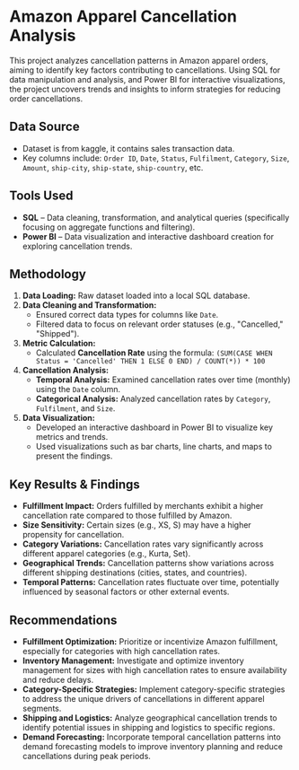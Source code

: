 #  Amazon Apparel Cancellation Analysis

This project analyzes cancellation patterns in Amazon apparel orders, aiming to identify key factors contributing to cancellations. Using SQL for data manipulation and analysis, and Power BI for interactive visualizations, the project uncovers trends and insights to inform strategies for reducing order cancellations.



## Data Source

-   Dataset is from kaggle, it contains sales transaction data.
-   Key columns include: `Order ID`, `Date`, `Status`, `Fulfilment`, `Category`, `Size`, `Amount`, `ship-city`, `ship-state`, `ship-country`, etc.



##  Tools Used

-   **SQL** – Data cleaning, transformation, and analytical queries (specifically focusing on aggregate functions and filtering).
-   **Power BI** – Data visualization and interactive dashboard creation for exploring cancellation trends.



## Methodology

1.  **Data Loading:** Raw dataset loaded into a local SQL database.
2.  **Data Cleaning and Transformation:**
    -   Ensured correct data types for columns like `Date`.
    -   Filtered data to focus on relevant order statuses (e.g., "Cancelled," "Shipped").
3.  **Metric Calculation:**
    -   Calculated **Cancellation Rate** using the formula: `(SUM(CASE WHEN Status = 'Cancelled' THEN 1 ELSE 0 END) / COUNT(*)) * 100`
4.  **Cancellation Analysis:**
    -   **Temporal Analysis:** Examined cancellation rates over time (monthly) using the `Date` column.
    -   **Categorical Analysis:** Analyzed cancellation rates by `Category`, `Fulfilment`, and `Size`.
5.  **Data Visualization:**
    -   Developed an interactive dashboard in Power BI to visualize key metrics and trends.
    -   Used visualizations such as bar charts, line charts, and maps to present the findings.



##  Key Results & Findings

-   **Fulfillment Impact:** Orders fulfilled by merchants exhibit a higher cancellation rate compared to those fulfilled by Amazon.
-   **Size Sensitivity:** Certain sizes (e.g., XS, S) may have a higher propensity for cancellation.
-   **Category Variations:** Cancellation rates vary significantly across different apparel categories (e.g., Kurta, Set).
-   **Geographical Trends:** Cancellation patterns show variations across different shipping destinations (cities, states, and countries).
-   **Temporal Patterns:** Cancellation rates fluctuate over time, potentially influenced by seasonal factors or other external events.



##  Recommendations

-   **Fulfillment Optimization:** Prioritize or incentivize Amazon fulfillment, especially for categories with high cancellation rates.
-   **Inventory Management:** Investigate and optimize inventory management for sizes with high cancellation rates to ensure availability and reduce delays.
-   **Category-Specific Strategies:** Implement category-specific strategies to address the unique drivers of cancellations in different apparel segments.
-   **Shipping and Logistics:** Analyze geographical cancellation trends to identify potential issues in shipping and logistics to specific regions.
-   **Demand Forecasting:** Incorporate temporal cancellation patterns into demand forecasting models to improve inventory planning and reduce cancellations during peak periods.


